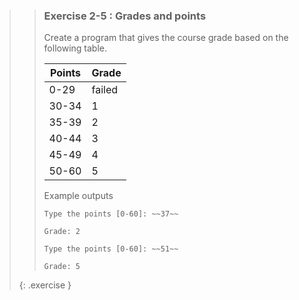 <!-- WAS 1-18 -->
>>### Exercise 2-5 : Grades and points
>>
>>Create a program that gives the course grade based on the following table.
>> 
>> | Points | Grade  |
>> |--------|--------|
>> | 0-29   | failed |
>> | 30-34  | 1      |
>> | 35-39  | 2      |
>> | 40-44  | 3      |
>> | 45-49  | 4      |
>> | 50-60  | 5      |
>> 
>>Example outputs
>>
>>```output
>>Type the points [0-60]: ~~37~~
>>
>>Grade: 2
>>```
>>
>>```output
>>Type the points [0-60]: ~~51~~
>>
>>Grade: 5
>>```
>{: .exercise }